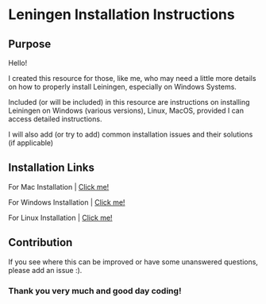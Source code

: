 # Leningen Installation Instructions

## Purpose ##

Hello! 

I created this resource for those, like me, who may need a little more details on how to properly install Leiningen, especially on Windows Systems.

Included (or will be included) in this resource are instructions on installing Leiningen on Windows (various versions), Linux, MacOS, provided I can access detailed instructions. 

I will also add (or try to add) common installation issues and their solutions (if applicable)

## Installation Links ##

For Mac Installation | [Click me!](https://github.com/nilajawill/leiningen-installation-instructions/blob/master/mac-installation/MAC-README.md)

For Windows Installation | [Click me!](https://github.com/nilajawill/leiningen-installation-instructions/blob/master/win-installation/WIN-README.md)

For Linux Installation | [Click me!](https://github.com/nilajawill/leiningen-installation-instructions/blob/master/lin-installation/LIN-README.md)

## Contribution ##

If you see where this can be improved or have some unanswered questions, please add an issue :).

### Thank you very much and good day coding! ###
